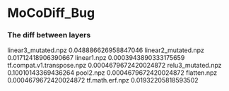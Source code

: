 # MoCoDiff_Bug

### The diff between layers
linear3_mutated.npz 0.048886626958847046
linear2_mutated.npz 0.01712418906390667
linear1.npz 0.0003943890333175659
tf.compat.v1.transpose.npz 0.0004679672420024872
relu3_mutated.npz 0.10010143369436264
pool2.npz 0.0004679672420024872
flatten.npz 0.0004679672420024872
tf.math.erf.npz 0.01932205818593502
